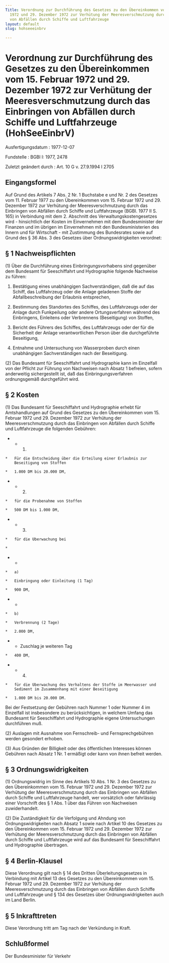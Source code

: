 ```yaml
---
Title: Verordnung zur Durchführung des Gesetzes zu den Übereinkommen vom 15. Februar
  1972 und 29. Dezember 1972 zur Verhütung der Meeresverschmutzung durch das Einbringen
  von Abfällen durch Schiffe und Luftfahrzeuge
layout: default
slug: hohseeeinbrv

---
```


# Verordnung zur Durchführung des Gesetzes zu den Übereinkommen vom 15. Februar 1972 und 29. Dezember 1972 zur Verhütung der Meeresverschmutzung durch das Einbringen von Abfällen durch Schiffe und Luftfahrzeuge (HohSeeEinbrV)

Ausfertigungsdatum
:   1977-12-07

Fundstelle
:   BGBl I: 1977, 2478

Zuletzt geändert durch
:   Art. 10 G v. 27.9.1994 I 2705


## Eingangsformel

Auf Grund des Artikels 7 Abs. 2 Nr. 1 Buchstabe e und Nr. 2 des
Gesetzes vom 11. Februar 1977 zu den Übereinkommen vom 15. Februar
1972 und 29. Dezember 1972 zur Verhütung der Meeresverschmutzung durch
das Einbringen von Abfällen durch Schiffe und Luftfahrzeuge (BGBl.
1977 II S. 165) in Verbindung mit dem 2. Abschnitt des
Verwaltungskostengesetzes wird - hinsichtlich der Kosten im
Einvernehmen mit dem Bundesminister der Finanzen und im übrigen im
Einvernehmen mit den Bundesministerien des Innern und für Wirtschaft -
mit Zustimmung des Bundesrates sowie auf Grund des § 36 Abs. 3 des
Gesetzes über Ordnungswidrigkeiten verordnet:


## § 1 Nachweispflichten

(1) Über die Durchführung eines Einbringungsvorhabens sind gegenüber
dem Bundesamt für Seeschiffahrt und Hydrographie folgende Nachweise zu
führen:

1.  Bestätigung eines unabhängigen Sachverständigen, daß die auf das
    Schiff, das Luftfahrzeug oder die Anlage geladenen Stoffe der
    Abfallbeschreibung der Erlaubnis entsprechen,


2.  Bestimmung des Standortes des Schiffes, des Luftfahrzeugs oder der
    Anlage durch Funkpeilung oder andere Ortungsverfahren während des
    Einbringens, Einleitens oder Verbrennens (Beseitigung) von Stoffen,


3.  Bericht des Führers des Schiffes, des Luftfahrzeugs oder der für die
    Sicherheit der Anlage verantwortlichen Person über die durchgeführte
    Beseitigung,


4.  Entnahme und Untersuchung von Wasserproben durch einen unabhängigen
    Sachverständigen nach der Beseitigung.




(2) Das Bundesamt für Seeschiffahrt und Hydrographie kann im
Einzelfall von der Pflicht zur Führung von Nachweisen nach Absatz 1
befreien, sofern anderweitig sichergestellt ist, daß das
Einbringungsverfahren ordnungsgemäß durchgeführt wird.


## § 2 Kosten

(1) Das Bundesamt für Seeschiffahrt und Hydrographie erhebt für
Amtshandlungen auf Grund des Gesetzes zu den Übereinkommen vom 15.
Februar 1972 und 29. Dezember 1972 zur Verhütung der
Meeresverschmutzung durch das Einbringen von Abfällen durch Schiffe
und Luftfahrzeuge die folgenden Gebühren:

*    *   1.

    *   Für die Entscheidung über die Erteilung einer Erlaubnis zur
        Beseitigung von Stoffen

    *   1.000 DM bis 20.000 DM,


*    *   2.

    *   für die Probenahme von Stoffen

    *   500 DM bis 1.000 DM,


*    *   3.

    *   für die Überwachung bei

    *

*    *
    *   a)

    *   Einbringung oder Einleitung (1 Tag)

    *   900 DM,


*    *
    *   b)

    *   Verbrennung (2 Tage)

    *   2.000 DM,


*    *   Zuschlag je weiteren Tag

    *   400 DM,


*    *   4.

    *   für die Überwachung des Verhaltens der Stoffe im Meerwasser und
        Sediment im Zusammenhang mit einer Beseitigung

    *   1.000 DM bis 20.000 DM.



Bei der Festsetzung der Gebühren nach Nummer 1 oder Nummer 4 im
Einzelfall ist insbesondere zu berücksichtigen, in welchem Umfang das
Bundesamt für Seeschiffahrt und Hydrographie eigene Untersuchungen
durchführen muß.

(2) Auslagen mit Ausnahme von Fernschreib- und Fernsprechgebühren
werden gesondert erhoben.

(3) Aus Gründen der Billigkeit oder des öffentlichen Interesses können
Gebühren nach Absatz 1 Nr. 1 ermäßigt oder kann von ihnen befreit
werden.


## § 3 Ordnungswidrigkeiten

(1) Ordnungswidrig im Sinne des Artikels 10 Abs. 1 Nr. 3 des Gesetzes
zu den Übereinkommen vom 15. Februar 1972 und 29. Dezember 1972 zur
Verhütung der Meeresverschmutzung durch das Einbringen von Abfällen
durch Schiffe und Luftfahrzeuge handelt, wer vorsätzlich oder
fahrlässig einer Vorschrift des § 1 Abs. 1 über das Führen von
Nachweisen zuwiderhandelt.

(2) Die Zuständigkeit für die Verfolgung und Ahndung von
Ordnungswidrigkeiten nach Absatz 1 sowie nach Artikel 10 des Gesetzes
zu den Übereinkommen vom 15. Februar 1972 und 29. Dezember 1972 zur
Verhütung der Meeresverschmutzung durch das Einbringen von Abfällen
durch Schiffe und Luftfahrzeuge wird auf das Bundesamt für
Seeschiffahrt und Hydrographie übertragen.


## § 4 Berlin-Klausel

Diese Verordnung gilt nach § 14 des Dritten Überleitungsgesetzes in
Verbindung mit Artikel 13 des Gesetzes zu den Übereinkommen vom 15.
Februar 1972 und 29. Dezember 1972 zur Verhütung der
Meeresverschmutzung durch das Einbringen von Abfällen durch Schiffe
und Luftfahrzeuge und § 134 des Gesetzes über Ordnungswidrigkeiten
auch im Land Berlin.


## § 5 Inkrafttreten

Diese Verordnung tritt am Tag nach der Verkündung in Kraft.


## Schlußformel

Der Bundesminister für Verkehr

